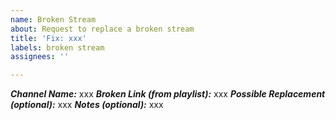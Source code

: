 ```yaml
---
name: Broken Stream
about: Request to replace a broken stream
title: 'Fix: xxx'
labels: broken stream
assignees: ''

---
```


<!-- Please fill out the information in this issue template so that we can
efficiently process your request -->

<!-- IMPORTANT: An issue may contain a request for only one channel, otherwise it will be closed -->

***Channel Name:*** xxx
***Broken Link (from playlist):*** xxx
***Possible Replacement (optional):*** xxx
***Notes (optional):*** xxx
